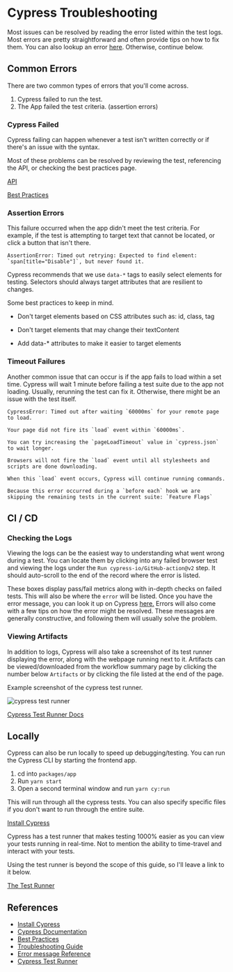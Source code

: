 # Cypress Troubleshooting

Most issues can be resolved by reading the error listed within the test logs. Most errors are pretty straightforward and often provide tips on how to fix them. You can also lookup an error [here](https://docs.cypress.io/guides/references/error-messages). Otherwise, continue below.

## Common Errors

There are two common types of errors that you'll come across.

1. Cypress failed to run the test.
2. The App failed the test criteria. (assertion errors)

### Cypress Failed

Cypress failing can happen whenever a test isn't written correctly or if there's an issue with the syntax.

Most of these problems can be resolved by reviewing the test, referencing the API, or checking the best practices page.

[API](https://docs.cypress.io/api/table-of-contents)

[Best Practices](https://docs.cypress.io/guides/references/best-practices)

### Assertion Errors

This failure occurred when the app didn't meet the test criteria. For example, if the test is attempting to target text that cannot be located, or click a button that isn't there.

```stdout
AssertionError: Timed out retrying: Expected to find element: `span[title="Disable"]`, but never found it.
```

Cypress recommends that we use `data-*` tags to easily select elements for testing. Selectors should always target attributes that are resilient to changes.

Some best practices to keep in mind.

- Don't target elements based on CSS attributes such as: id, class, tag
- Don't target elements that may change their textContent

- Add data-\* attributes to make it easier to target elements

### Timeout Failures

Another common issue that can occur is if the app fails to load within a set time. Cypress will wait 1 minute before failing a test suite due to the app not loading. Usually, rerunning the test can fix it. Otherwise, there might be an issue with the test itself.

```stdout
CypressError: Timed out after waiting `60000ms` for your remote page to load.

Your page did not fire its `load` event within `60000ms`.

You can try increasing the `pageLoadTimeout` value in `cypress.json` to wait longer.

Browsers will not fire the `load` event until all stylesheets and scripts are done downloading.

When this `load` event occurs, Cypress will continue running commands.

Because this error occurred during a `before each` hook we are skipping the remaining tests in the current suite: `Feature Flags`
```

## CI / CD

### Checking the Logs

Viewing the logs can be the easiest way to understanding what went wrong during a test. You can locate them by clicking into any failed browser test and viewing the logs under the `Run cypress-io/GitHub-action@v2` step. It should auto-scroll to the end of the record where the error is listed.

These boxes display pass/fail metrics along with in-depth checks on failed tests. This will also be where the `error` will be listed. Once you have the error message, you can look it up on Cypress [here.](https://docs.cypress.io/guides/references/error-messages) Errors will also come with a few tips on how the error might be resolved. These messages are generally constructive, and following them will usually solve the problem.

### Viewing Artifacts

In addition to logs, Cypress will also take a screenshot of its test runner displaying the error, along with the webpage running next to it. Artifacts can be viewed/downloaded from the workflow summary page by clicking the number below `Artifacts` or by clicking the file listed at the end of the page.

Example screenshot of the cypress test runner.

![cypress test runner](https://docs.cypress.io/_nuxt/img/gui-diagram.dd71ece.png)

[Cypress Test Runner Docs](https://docs.cypress.io/guides/core-concepts/test-runner#Overview)

## Locally

Cypress can also be run locally to speed up debugging/testing. You can run the Cypress CLI by starting the frontend app.

1. cd into `packages/app`
2. Run `yarn start`
3. Open a second terminal window and run `yarn cy:run`

This will run through all the cypress tests. You can also specify specific files if you don't want to run through the entire suite.

[Install Cypress](https://docs.cypress.io/guides/getting-started/installing-cypress)

Cypress has a test runner that makes testing 1000% easier as you can view your tests running in real-time. Not to mention the ability to time-travel and interact with your tests.

Using the test runner is beyond the scope of this guide, so I'll leave a link to it below.

[The Test Runner](https://docs.cypress.io/guides/core-concepts/test-runner)

## References

- [Install Cypress](https://docs.cypress.io/guides/getting-started/installing-cypress)
- [Cypress Documentation](https://docs.cypress.io/api/table-of-contents)
- [Best Practices](https://docs.cypress.io/guides/references/best-practices)
- [Troubleshooting Guide](https://docs.cypress.io/guides/references/troubleshooting#Support-channels)
- [Error message Reference](https://docs.cypress.io/guides/references/error-messages)
- [Cypress Test Runner](https://docs.cypress.io/guides/core-concepts/test-runner#Overview)
